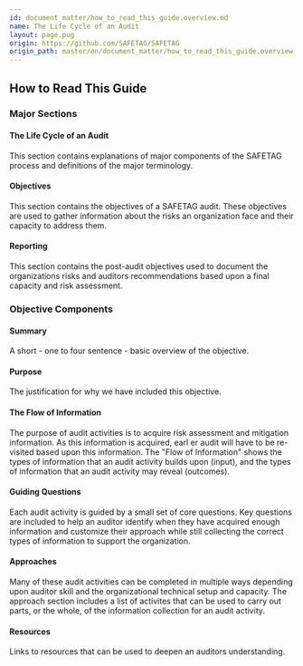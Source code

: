 ```yaml
---
id: document_matter/how_to_read_this_guide.overview.md
name: The Life Cycle of an Audit
layout: page.pug
origin: https://github.com/SAFETAG/SAFETAG
origin_path: master/en/document_matter/how_to_read_this_guide.overview.md
---
```

## How to Read This Guide

### Major Sections

#### The Life Cycle of an Audit

This section contains explanations of major components of the SAFETAG process and definitions of the major terminology.

#### Objectives

This section contains the objectives of a SAFETAG audit. These objectives are used to gather information about the risks an organization face and their capacity to address them.

#### Reporting

This section contains the post-audit objectives used to document the organizations risks and auditors recommendations based upon a final capacity and risk assessment.

### Objective Components

#### Summary

A short - one to four sentence - basic overview of the objective.

#### Purpose

The justification for why we have included this objective.

#### The Flow of Information

The purpose of audit activities is to acquire risk assessment and mitigation information. As this information is acquired, earl er audit will have to be re-visited based upon this information. The "Flow of Information" shows the types of information that an audit activity builds upon (input), and the types of information that an audit activity may reveal (outcomes).

#### Guiding Questions

Each audit activity is guided by a small set of core questions. Key questions are included to help an auditor identify when they have acquired enough information and customize their approach while still collecting the correct types of information to support the organization.

#### Approaches

Many of these audit activities can be completed in multiple ways depending upon auditor skill and the organizational technical setup and capacity. The approach section includes a list of activites that can be used to carry out parts, or the whole, of the information collection for an audit activity.

#### Resources

Links to resources that can be used to deepen an auditors understanding.


